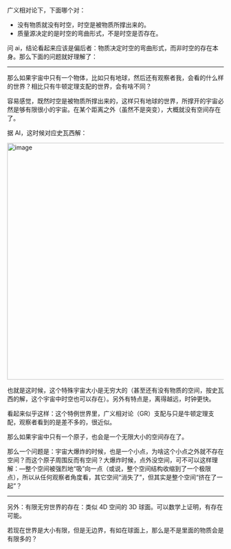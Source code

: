 广义相对论下，下面哪个对：
- 没有物质就没有时空，时空是被物质所撑出来的。
- 质量源决定的是时空的弯曲形式，不是时空是否存在。

问 ai，结论看起来应该是偏后者：物质决定时空的弯曲形式，而非时空的存在本身。那么下面的问题就好理解了：

---- 

那么如果宇宙中只有一个物体，比如只有地球，然后还有观察者我，会看的什么样的世界？相比只有牛顿定理支配的世界，会有啥不同？

容易感觉，既然时空是被物质所撑出来的，这样只有地球的世界，所撑开的宇宙必然是够有限很小的宇宙。在某个距离之外（虽然不是突变），大概就没有空间存在了。

据 AI，这时候对应史瓦西解：

<img width="1342" height="550" alt="image" src="https://github.com/user-attachments/assets/979811d2-e893-4410-bbf9-71a6b5bc1e29" />

也就是这时候，这个特殊宇宙大小是无穷大的（甚至还有没有物质的空间，按史瓦西的解，这个宇宙中时空也可以存在）。另外有特点是，离得越远，时钟更快。

看起来似乎这样：这个特例世界里，广义相对论（GR）支配与只是牛顿定理支配，观察者看到的是差不多的，很近似。

那么如果宇宙中只有一个原子，也会是一个无限大小的空间存在了。

那么一个问题是：宇宙大爆炸的时候，也是一个小点，为啥这个小点之外就不存在空间？而这个原子周围反而有空间？大爆炸时候，点外没空间，可不可以这样理解：—整个空间被强烈地“吸”向一点（或说，整个空间结构收缩到了一个极限点），所以从任何观察者角度看，其它空间“消失了”，但其实是整个空间“挤在了一起”？

----

另外：有限无穷世界的存在：类似 4D 空间的 3D 球面。可以数学上证明，有存在可能。

若现在世界是大小有限，但是无边界，有如在球面上，那么是不是里面的物质会是有限多的？
